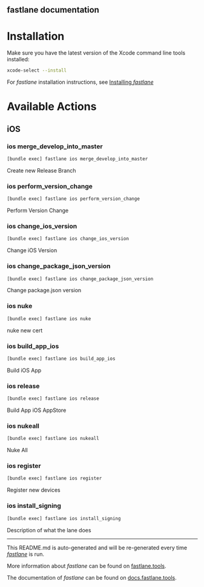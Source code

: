 fastlane documentation
----

# Installation

Make sure you have the latest version of the Xcode command line tools installed:

```sh
xcode-select --install
```

For _fastlane_ installation instructions, see [Installing _fastlane_](https://docs.fastlane.tools/#installing-fastlane)

# Available Actions

## iOS

### ios merge_develop_into_master

```sh
[bundle exec] fastlane ios merge_develop_into_master
```

Create new Release Branch

### ios perform_version_change

```sh
[bundle exec] fastlane ios perform_version_change
```

Perform Version Change

### ios change_ios_version

```sh
[bundle exec] fastlane ios change_ios_version
```

Change iOS Version

### ios change_package_json_version

```sh
[bundle exec] fastlane ios change_package_json_version
```

Change package.json version

### ios nuke

```sh
[bundle exec] fastlane ios nuke
```

nuke new cert

### ios build_app_ios

```sh
[bundle exec] fastlane ios build_app_ios
```

Build iOS App

### ios release

```sh
[bundle exec] fastlane ios release
```

Build App iOS AppStore

### ios nukeall

```sh
[bundle exec] fastlane ios nukeall
```

Nuke All

### ios register

```sh
[bundle exec] fastlane ios register
```

Register new devices

### ios install_signing

```sh
[bundle exec] fastlane ios install_signing
```

Description of what the lane does

----

This README.md is auto-generated and will be re-generated every time [_fastlane_](https://fastlane.tools) is run.

More information about _fastlane_ can be found on [fastlane.tools](https://fastlane.tools).

The documentation of _fastlane_ can be found on [docs.fastlane.tools](https://docs.fastlane.tools).
